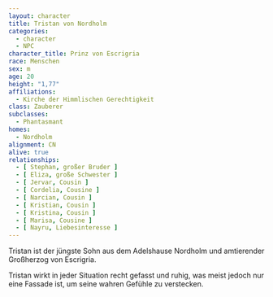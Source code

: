 ```yaml
---
layout: character
title: Tristan von Nordholm
categories:
  - character
  - NPC
character_title: Prinz von Escrigria
race: Menschen
sex: m
age: 20
height: "1,77"
affiliations:
  - Kirche der Himmlischen Gerechtigkeit
class: Zauberer
subclasses:
  - Phantasmant
homes:
  - Nordholm
alignment: CN
alive: true
relationships:
  - [ Stephan, großer Bruder ]
  - [ Eliza, große Schwester ]
  - [ Jervar, Cousin ]
  - [ Cordelia, Cousine ]
  - [ Narcian, Cousin ]
  - [ Kristian, Cousin ]
  - [ Kristina, Cousin ]
  - [ Marisa, Cousine ]
  - [ Nayru, Liebesinteresse ]
---
```


Tristan ist der jüngste Sohn aus dem Adelshause Nordholm und amtierender Großherzog von Escrigria.

Tristan wirkt in jeder Situation recht gefasst und ruhig, was meist jedoch nur eine Fassade ist, um seine wahren Gefühle
zu verstecken.